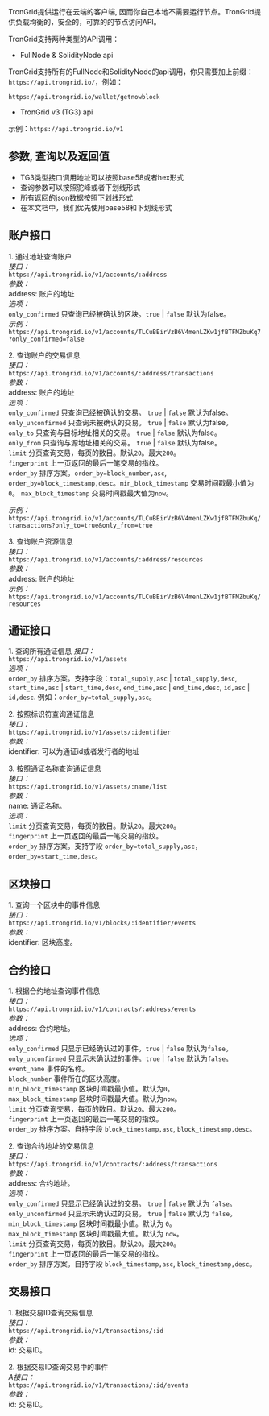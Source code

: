 
TronGrid提供运行在云端的客户端, 因而你自己本地不需要运行节点。TronGrid提供负载均衡的，安全的，可靠的的节点访问API。    

TronGrid支持两种类型的API调用：  

- FullNode & SolidityNode api

TronGrid支持所有的FullNode和SolidityNode的api调用，你只需要加上前缀：`https://api.trongrid.io/`，例如： 

`https://api.trongrid.io/wallet/getnowblock`

- TronGrid v3 (TG3) api  

示例：`https://api.trongrid.io/v1`

## 参数, 查询以及返回值  

- TG3类型接口调用地址可以按照base58或者hex形式    
- 查询参数可以按照驼峰或者下划线形式   
- 所有返回的json数据按照下划线形式    
- 在本文档中，我们优先使用base58和下划线形式   

## 账户接口

1.&nbsp;通过地址查询账户     
*接口：*    
`https://api.trongrid.io/v1/accounts/:address`     
*参数：*      
address: 账户的地址   
*选项：*    
`only_confirmed` 只查询已经被确认的区块。`true` | `false` 默认为false。     
*示例：*     
`https://api.trongrid.io/v1/accounts/TLCuBEirVzB6V4menLZKw1jfBTFMZbuKq7?only_confirmed=false`    


2.&nbsp;查询账户的交易信息    
*接口：*    
`https://api.trongrid.io/v1/accounts/:address/transactions`    
*参数：*     
address: 账户的地址      
*选项：*     
`only_confirmed` 只查询已经被确认的交易。 `true` | `false` 默认为false。      
`only_unconfirmed` 只查询未被确认的交易。 `true` | `false` 默认为false。       
`only_to` 只查询与目标地址相关的交易。 `true` | `false` 默认为false。        
`only_from` 只查询与源地址相关的交易。 `true` | `false` 默认为false。       
`limit` 分页查询交易，每页的数目。默认`20`。最大`200`。     
`fingerprint` 上一页返回的最后一笔交易的指纹。      
`order_by` 排序方案。`order_by=block_number,asc`, `order_by=block_timestamp,desc`。`min_block_timestamp` 交易时间戳最小值为`0`。 `max_block_timestamp` 交易时间戳最大值为`now`。       

*示例：*     
`https://api.trongrid.io/v1/accounts/TLCuBEirVzB6V4menLZKw1jfBTFMZbuKq/transactions?only_to=true&only_from=true`   


3.&nbsp;查询账户资源信息    
*接口：*        
`https://api.trongrid.io/v1/accounts/:address/resources`  
*参数：*       
address: 账户的地址    
*示例：*      
`https://api.trongrid.io/v1/accounts/TLCuBEirVzB6V4menLZKw1jfBTFMZbuKq/resources`  

## 通证接口

1.&nbsp;查询所有通证信息
*接口：*     
`https://api.trongrid.io/v1/assets`  
*选项：*       
`order_by` 排序方案。支持字段：`total_supply,asc` | `total_supply,desc`, `start_time,asc` | `start_time,desc`, `end_time,asc` | `end_time,desc`, `id,asc` | `id,desc`. 例如：`order_by=total_supply,asc`。     

2.&nbsp;按照标识符查询通证信息  
*接口：*     
`https://api.trongrid.io/v1/assets/:identifier`   
*参数：*    
identifier: 可以为通证id或者发行者的地址   

3.&nbsp;按照通证名称查询通证信息    
*接口：*    
`https://api.trongrid.io/v1/assets/:name/list`   
*参数：*    
name: 通证名称。  
*选项：*     
`limit` 分页查询交易，每页的数目。默认`20`。最大`200`。      
`fingerprint` 上一页返回的最后一笔交易的指纹。       
`order_by` 排序方案。支持字段 `order_by=total_supply,asc`，`order_by=start_time,desc`。         

## 区块接口    

1.&nbsp;查询一个区块中的事件信息      
*接口：*     
`https://api.trongrid.io/v1/blocks/:identifier/events`    
*参数：*      
identifier: 区块高度。     

## 合约接口

1.&nbsp;根据合约地址查询事件信息  
*接口：*     
`https://api.trongrid.io/v1/contracts/:address/events`    
*参数：*    
address: 合约地址。    
*选项：*    
`only_confirmed` 只显示已经确认过的事件。`true` | `false` 默认为`false`。        
`only_unconfirmed` 只显示未确认过的事件。`true` | `false` 默认为`false`。      
`event_name` 事件的名称。      
`block_number` 事件所在的区块高度。      
`min_block_timestamp` 区块时间戳最小值。默认为`0`。     
`max_block_timestamp` 区块时间戳最大值。默认为`now`。    
`limit` 分页查询交易，每页的数目。默认`20`。最大`200`。     
`fingerprint` 上一页返回的最后一笔交易的指纹。        
`order_by` 排序方案。自持字段 `block_timestamp,asc`, `block_timestamp,desc`。      

2.&nbsp;查询合约地址的交易信息     
*接口：*     
`https://api.trongrid.io/v1/contracts/:address/transactions`  
*参数：*    
address: 合约地址。   
*选项：*    
`only_confirmed` 只显示已经确认过的交易。 `true` | `false` 默认为 `false`。     
`only_unconfirmed` 只显示未确认过的交易。 `true` | `false` 默认为 `false`。      
`min_block_timestamp` 区块时间戳最小值。默认为 `0`。      
`max_block_timestamp` 区块时间戳最大值。默认为 `now`。      
`limit` 分页查询交易，每页的数目。默认`20`。最大`200`。     
`fingerprint` 上一页返回的最后一笔交易的指纹。      
`order_by` 排序方案。自持字段 `block_timestamp,asc`, `block_timestamp,desc`。      

## 交易接口

1.&nbsp;根据交易ID查询交易信息  
*接口：*       
`https://api.trongrid.io/v1/transactions/:id`    
*参数：*      
id: 交易ID。    

2.&nbsp;根据交易ID查询交易中的事件     
*A接口：*       
`https://api.trongrid.io/v1/transactions/:id/events`    
*参数：*      
id: 交易ID。     

